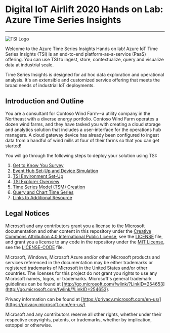 # Digital IoT Airlift 2020 Hands on Lab: Azure Time Series Insights

-----------------------------------------
![TSI Logo](https://azure-samples.github.io/azureiotlabs/timeseriesinsights/images/timeseriesinsights.jpg)

Welcome to the Azure Time Series Insights Hands on lab! Azure IoT Time Series Insights (TSI) is an end-to-end platform-as-a-service (PaaS) offering. You can use TSI to ingest, store, contextualize, query and visualize data at industrial scale.

Time Series Insights is designed for ad hoc data exploration and operational analysis. It's an extensible and customized service offering that meets the broad needs of industrial IoT deployments. 

## Introduction and Outline

You are a consultant for Contoso Wind Farm--a utility company in the Northeast with a diverse energy portfolio. Contoso Wind Farm operates a dozen wind farms, and they have tasked you with creating a cloud storage and analytics solution that includes a user-interface for the operations hub managers. A cloud gateway device has already been configured to ingest data from a handful of wind mills at four of their farms so that you can get started!

You will go through the following steps to deploy your solution using TSI:

1. [Get to Know You Survey](step-001-survey/)
2. [Event Hub Set-Up and Device Simulation](step-002-hub-and-data-sim/)
3. [TSI Environment Set-Up](step-003-tsi-env-creation/)
4. [TSI Explorer Overview](step-004-explorer-intro/)
5. [Time Series Model (TSM) Creation](step-005-tsm-creation/)
6. [Query and Chart Time Series](step-006-charting)
7. [Links to Additional Resource](step--007-resource-links/)

## Legal Notices

Microsoft and any contributors grant you a license to the Microsoft documentation and other content
in this repository under the [Creative Commons Attribution 4.0 International Public License](https://creativecommons.org/licenses/by/4.0/legalcode),
see the [LICENSE](LICENSE) file, and grant you a license to any code in the repository under the [MIT License](https://opensource.org/licenses/MIT), see the
[LICENSE-CODE](LICENSE-CODE) file.

Microsoft, Windows, Microsoft Azure and/or other Microsoft products and services referenced in the documentation
may be either trademarks or registered trademarks of Microsoft in the United States and/or other countries.
The licenses for this project do not grant you rights to use any Microsoft names, logos, or trademarks.
Microsoft's general trademark guidelines can be found at [http://go.microsoft.com/fwlink/?LinkID=254653](http://go.microsoft.com/fwlink/?LinkID=254653).

Privacy information can be found at [https://privacy.microsoft.com/en-us/](https://privacy.microsoft.com/en-us/)

Microsoft and any contributors reserve all other rights, whether under their respective copyrights, patents,
or trademarks, whether by implication, estoppel or otherwise.
